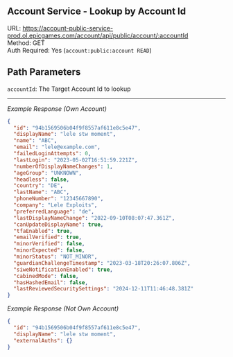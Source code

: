 ## Account Service - Lookup by Account Id

URL: https://account-public-service-prod.ol.epicgames.com/account/api/public/account/:accountId \
Method: GET \
Auth Required: Yes (`account:public:account READ`)

## Path Parameters

`accountId`: The Target Account Id to lookup

---

_Example Response (Own Account)_

```json
{
  "id": "94b1569506b04f9f8557af611e8c5e47",
  "displayName": "lele stw moment",
  "name": "ABC",
  "email": "lele@example.com",
  "failedLoginAttempts": 0,
  "lastLogin": "2023-05-02T16:51:59.221Z",
  "numberOfDisplayNameChanges": 1,
  "ageGroup": "UNKNOWN",
  "headless": false,
  "country": "DE",
  "lastName": "ABC",
  "phoneNumber": "12345667890",
  "company": "Lele Exploits",
  "preferredLanguage": "de",
  "lastDisplayNameChange": "2022-09-10T08:07:47.361Z",
  "canUpdateDisplayName": true,
  "tfaEnabled": true,
  "emailVerified": true,
  "minorVerified": false,
  "minorExpected": false,
  "minorStatus": "NOT_MINOR",
  "guardianChallengeTimestamp": "2023-03-18T20:26:07.806Z",
  "siweNotificationEnabled": true,
  "cabinedMode": false,
  "hasHashedEmail": false,
  "lastReviewedSecuritySettings": "2024-12-11T11:46:48.381Z"
}
```

_Example Response (Not Own Account)_

```json
{
  "id": "94b1569506b04f9f8557af611e8c5e47",
  "displayName": "lele stw moment",
  "externalAuths": {}
}
```
